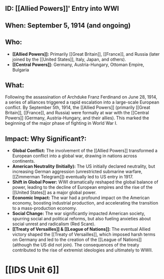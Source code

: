 ## ID: [[Allied Powers]]' Entry into WWI

## When: September 5, 1914 (and ongoing)

## Who:
* **[[Allied Powers]]:** Primarily [[Great Britain]], [[France]], and Russia (later joined by the [[United States]], Italy, Japan, and others).
* **[[Central Powers]]:** Germany, Austria-Hungary, Ottoman Empire, Bulgaria

## What: 
Following the assassination of Archduke Franz Ferdinand on June 28, 1914, a series of alliances triggered a rapid escalation into a large-scale European conflict. By September 5th, 1914,  the [[Allied Powers]] (primarily [[Great Britain]], [[France]], and Russia) were formally at war with the [[Central Powers]] (Germany, Austria-Hungary, and their allies).  This marked the beginning of the major phase of fighting in World War I.

## Impact: Why Significant?:
* **Global Conflict:** The involvement of the [[Allied Powers]] transformed a European conflict into a global war, drawing in nations across continents.
* **American Neutrality (Initially):** The US initially declared neutrality, but increasing German aggression (unrestricted submarine warfare, [[Zimmerman Telegram]]) eventually led to US entry in 1917.
* **Shift in Global Power:** WWI dramatically reshaped the global balance of power, leading to the decline of European empires and the rise of the [[United States]] as a major global power.
* **Economic Impact:** The war had a profound impact on the American economy, boosting industrial production, and accelerating the transition to a mass-production economy.
* **Social Change:** The war significantly impacted American society, spurring social and political reforms, but also fueling anxieties about social unrest and radicalism (Red Scare).
* **[[Treaty of Versailles]] & [[League of Nations]]:** The eventual Allied victory shaped the [[Treaty of Versailles]], which imposed harsh terms on Germany and led to the creation of the [[League of Nations]] (although the US did not join). The consequences of the treaty contributed to the rise of extremist ideologies and ultimately to WWII.

# [[IDS Unit 6]]